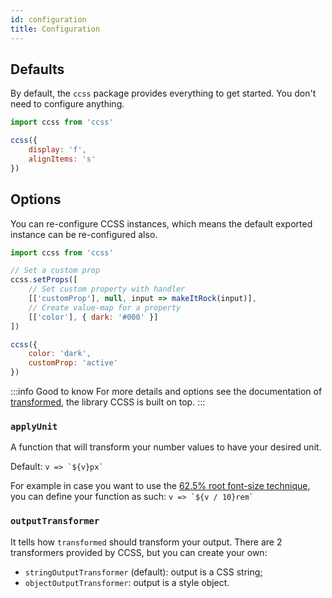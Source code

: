 ```yaml
---
id: configuration
title: Configuration
---
```


## Defaults

By default, the `ccss` package provides everything to get started. You don't
need to configure anything.

```js
import ccss from 'ccss'
```

```js live
ccss({
    display: 'f',
    alignItems: 's'
})
```

## Options

You can re-configure CCSS instances, which means the default exported instance can be re-configured also.

```js
import ccss from 'ccss'

// Set a custom prop
ccss.setProps([
    // Set custom property with handler
    [['customProp'], null, input => makeItRock(input)],
    // Create value-map for a property
    [['color'], { dark: '#000' }]
])

ccss({
    color: 'dark',
    customProp: 'active'
})
```

:::info Good to know
For more details and options see the documentation of [transformed](https://www.npmjs.com/package/transformed), the library CCSS is built on top.
:::

### `applyUnit`

A function that will transform your number values to have your desired unit.

Default: `` v => `${v}px`  ``

For example in case you want to use the
[62.5% root font-size technique](https://www.sitepoint.com/understanding-and-using-rem-units-in-css/),
you can define your function as such: `` v => `${v / 10}rem`  ``

### `outputTransformer`

It tells how `transformed` should transform your output.
There are 2 transformers provided by CCSS, but you can create your own:

-   `stringOutputTransformer` (default): output is a CSS string;
-   `objectOutputTransformer`: output is a style object.
